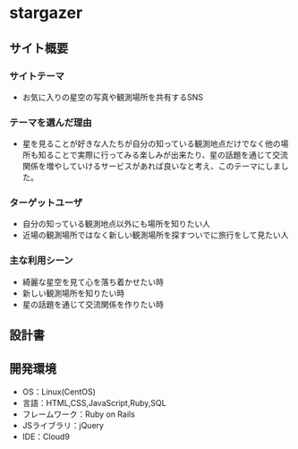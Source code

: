 # stargazer

## サイト概要
### サイトテーマ
* お気に入りの星空の写真や観測場所を共有するSNS

### テーマを選んだ理由
* 星を見ることが好きな人たちが自分の知っている観測地点だけでなく他の場所も知ることで実際に行ってみる楽しみが出来たり、星の話題を通じて交流関係を増やしていけるサービスがあれば良いなと考え、このテーマにしました。

### ターゲットユーザ
* 自分の知っている観測地点以外にも場所を知りたい人
* 近場の観測場所ではなく新しい観測場所を探すついでに旅行をして見たい人

### 主な利用シーン
* 綺麗な星空を見て心を落ち着かせたい時
* 新しい観測場所を知りたい時
* 星の話題を通じて交流関係を作りたい時

## 設計書


## 開発環境
- OS：Linux(CentOS)
- 言語：HTML,CSS,JavaScript,Ruby,SQL
- フレームワーク：Ruby on Rails
- JSライブラリ：jQuery
- IDE：Cloud9